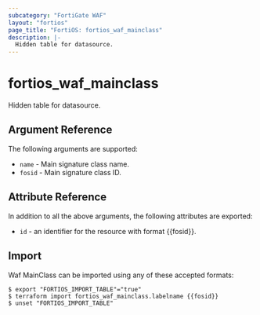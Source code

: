 ```yaml
---
subcategory: "FortiGate WAF"
layout: "fortios"
page_title: "FortiOS: fortios_waf_mainclass"
description: |-
  Hidden table for datasource.
---
```


# fortios_waf_mainclass
Hidden table for datasource.

## Argument Reference


The following arguments are supported:

* `name` - Main signature class name.
* `fosid` - Main signature class ID.


## Attribute Reference

In addition to all the above arguments, the following attributes are exported:
* `id` - an identifier for the resource with format {{fosid}}.

## Import

Waf MainClass can be imported using any of these accepted formats:
```
$ export "FORTIOS_IMPORT_TABLE"="true"
$ terraform import fortios_waf_mainclass.labelname {{fosid}}
$ unset "FORTIOS_IMPORT_TABLE"
```
